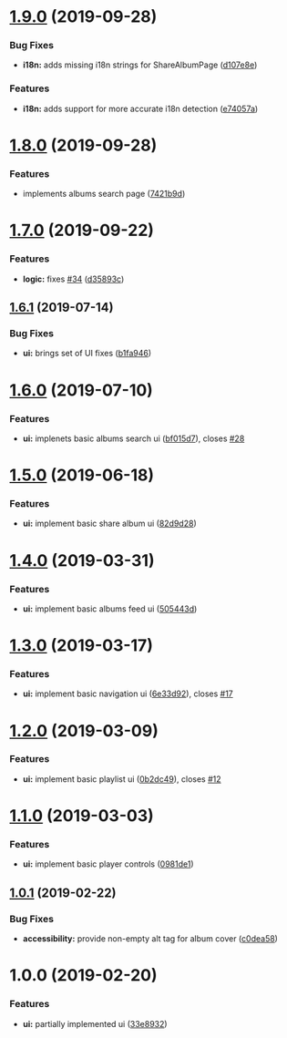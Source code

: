 # [1.9.0](https://github.com/pathephone/pathephone-web/compare/v1.8.0...v1.9.0) (2019-09-28)


### Bug Fixes

* **i18n:** adds missing i18n strings for ShareAlbumPage ([d107e8e](https://github.com/pathephone/pathephone-web/commit/d107e8e))


### Features

* **i18n:** adds support for more accurate i18n detection ([e74057a](https://github.com/pathephone/pathephone-web/commit/e74057a))

# [1.8.0](https://github.com/pathephone/pathephone-web/compare/v1.7.0...v1.8.0) (2019-09-28)


### Features

* implements albums search page ([7421b9d](https://github.com/pathephone/pathephone-web/commit/7421b9d))

# [1.7.0](https://github.com/pathephone/pathephone-web/compare/v1.6.1...v1.7.0) (2019-09-22)


### Features

* **logic:** fixes [#34](https://github.com/pathephone/pathephone-web/issues/34) ([d35893c](https://github.com/pathephone/pathephone-web/commit/d35893c))

## [1.6.1](https://github.com/pathephone/pathephone-web/compare/v1.6.0...v1.6.1) (2019-07-14)


### Bug Fixes

* **ui:** brings set of UI fixes ([b1fa946](https://github.com/pathephone/pathephone-web/commit/b1fa946))

# [1.6.0](https://github.com/pathephone/pathephone-web/compare/v1.5.0...v1.6.0) (2019-07-10)


### Features

* **ui:** implenets basic albums search ui ([bf015d7](https://github.com/pathephone/pathephone-web/commit/bf015d7)), closes [#28](https://github.com/pathephone/pathephone-web/issues/28)

# [1.5.0](https://github.com/pathephone/pathephone-web/compare/v1.4.0...v1.5.0) (2019-06-18)


### Features

* **ui:** implement basic share album ui ([82d9d28](https://github.com/pathephone/pathephone-web/commit/82d9d28))

# [1.4.0](https://github.com/pathephone/pathephone-web/compare/v1.3.0...v1.4.0) (2019-03-31)


### Features

* **ui:** implement basic albums feed ui ([505443d](https://github.com/pathephone/pathephone-web/commit/505443d))

# [1.3.0](https://github.com/pathephone/pathephone-web/compare/v1.2.0...v1.3.0) (2019-03-17)


### Features

* **ui:** implement basic navigation ui ([6e33d92](https://github.com/pathephone/pathephone-web/commit/6e33d92)), closes [#17](https://github.com/pathephone/pathephone-web/issues/17)

# [1.2.0](https://github.com/pathephone/pathephone-web/compare/v1.1.0...v1.2.0) (2019-03-09)


### Features

* **ui:** implement basic playlist ui ([0b2dc49](https://github.com/pathephone/pathephone-web/commit/0b2dc49)), closes [#12](https://github.com/pathephone/pathephone-web/issues/12)

# [1.1.0](https://github.com/pathephone/pathephone-web/compare/v1.0.1...v1.1.0) (2019-03-03)


### Features

* **ui:** implement basic player controls ([0981de1](https://github.com/pathephone/pathephone-web/commit/0981de1))

## [1.0.1](https://github.com/pathephone/pathephone-web/compare/v1.0.0...v1.0.1) (2019-02-22)


### Bug Fixes

* **accessibility:** provide non-empty alt tag for album cover ([c0dea58](https://github.com/pathephone/pathephone-web/commit/c0dea58))

# 1.0.0 (2019-02-20)


### Features

* **ui:** partially implemented ui ([33e8932](https://github.com/pathephone/pathephone-web/commit/33e8932))
